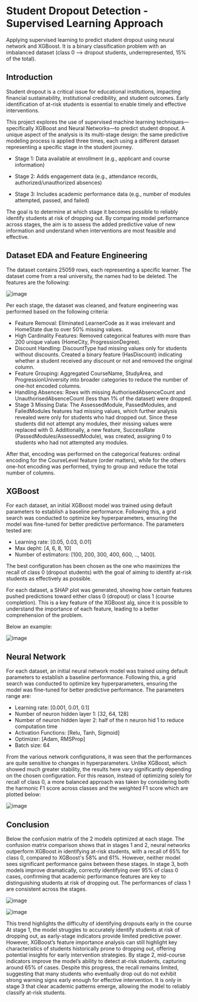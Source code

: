 # Student Dropout Detection - Supervised Learning Approach
Applying supervised learning to predict student dropout using neural network and XGBoost. It is a binary classification problem with an imbalanced dataset (class 0 --> dropout students, underrepresented, 15% of the total).

## Introduction

Student dropout is a critical issue for educational institutions, impacting financial sustainability, institutional credibility, and student outcomes. Early identification of at-risk students is essential to enable timely and effective interventions.

This project explores the use of supervised machine learning techniques—specifically XGBoost and Neural Networks—to predict student dropout. A unique aspect of the analysis is its multi-stage design: the same predictive modeling process is applied three times, each using a different dataset representing a specific stage in the student journey.

- Stage 1: Data available at enrollment (e.g., applicant and course information)

- Stage 2: Adds engagement data (e.g., attendance records, authorized/unauthorized absences)

- Stage 3: Includes academic performance data (e.g., number of modules attempted, passed, and failed)

The goal is to determine at which stage it becomes possible to reliably identify students at risk of dropping out. By comparing model performance across stages, the aim is to assess the added predictive value of new information and understand when interventions are most feasible and effective.

## Dataset EDA and Feature Engineering

The dataset contains 25059 rows, each representing a specific learner. The dataset come from a real university, the names had to be deleted. The features are the following:

![image](https://github.com/user-attachments/assets/a3e11a6d-7df0-43ca-b01c-1a98511f783e)

Per each stage, the dataset was cleaned, and feature engineering was performed based on the following criteria:
- Feature Removal: Eliminated LearnerCode as it was irrelevant and HomeState due to over 50% missing values.
- High Cardinality Features: Removed categorical features with more than 200 unique values (HomeCity, ProgressionDegree).
- Discount Handling: DiscountType had missing values only for students without discounts. Created a binary feature (HasDiscount) indicating whether a student received any discount or not and removed the original column.
- Feature Grouping: Aggregated CourseName, StudyArea, and ProgressionUniversity into broader categories to reduce the number of one-hot encoded columns.
- Handling Absences: Rows with missing AuthorisedAbsenceCount and UnauthorisedAbsenceCount (less than 1% of the dataset) were dropped.
- Stage 3 Missing Data: The AssessedModule, PassedModules, and FailedModules features had missing values, which further analysis revealed were only for students who had dropped out. Since these students did not attempt any modules, their missing values were replaced with 0. Additionally, a new feature, SuccessRate (PassedModules/AssessedModule), was created, assigning 0 to students who had not attempted any modules.

After that, encoding was performed on the categorical features: ordinal encoding for the CourseLevel feature (order matters), while for the others one-hot encoding was performed, trying to group and reduce the total number of columns.

## XGBoost

For each dataset, an initial XGBoost model was trained using default parameters to establish a baseline performance. Following this, a grid search was conducted to optimize key hyperparameters, ensuring the model was fine-tuned for better predictive performance. The parameters tested are:
- Learning rate: [0.05, 0.03, 0.01]
- Max depht: [4, 6, 8, 10]
- Number of estimators: [100, 200, 300, 400, 600, .., 1400].

The best configuration has been chosen as the one who maximizes the recall of class 0 (dropout students) with the goal of aiming to identify at-risk students as effectively as possible.

For each dataset, a SHAP plot was generated, showing how certain features pushed predictions toward either class 0 (dropout) or class 1 (course completion). This is a key feature of the XGBoost alg, since it is possible to understand the importance of each feature, leading to a better comprehension of the problem.

Below an example:

![image](https://github.com/user-attachments/assets/41b126d4-41b5-4728-a9d7-593bee904426)

## Neural Network

For each dataset, an initial neural network model was trained using default parameters to establish a baseline performance. Following this, a grid search was conducted to optimize key hyperparameters, ensuring the model was fine-tuned for better predictive performance. The parameters range are:
- Learning rate: [0.001, 0.01, 0.1]
- Number of neuron hidden layer 1: [32, 64, 128]
- Number of neuron hidden layer 2: half of the n neuron hid 1 to reduce computation time
- Activation Functions: [Relu, Tanh, Sigmoid]
- Optimizer: [Adam, RMSProp]
- Batch size: 64

From the various network configurations, it was seen that the performances are quite sensitive to changes in hyperparameters. Unlike XGBoost, which showed much greater stability, the results here vary significantly depending on the chosen configuration. For this reason, instead of optimizing solely for recall of class 0, a more balanced approach was taken by considering both the harmonic F1 score across classes and the weighted F1 score which are plotted below:

![image](https://github.com/user-attachments/assets/dcccc86a-8016-4cf1-99c5-5ae5485acdbe)


## Conclusion

Below the confusion matrix of the 2 models optimized at each stage. The confusion matrix comparison shows that in stages 1 and 2, neural networks outperform XGBoost in identifying at-risk students, with a recall of 65% for class 0, compared to XGBoost's 58% and 61%. However, neither model sees significant performance gains between these stages. In stage 3, both models improve dramatically, correctly identifying over 95% of class 0 cases, confirming that academic performance features are key to distinguishing students at risk of dropping out. The performances of class 1 are consistent across the stages.

![image](https://github.com/user-attachments/assets/43b8833d-a372-4f06-9bec-59ce3d08de44)

![image](https://github.com/user-attachments/assets/7b2ffb1e-d8f0-43a7-9bbd-63e27993f5d3)

This trend highlights the difficulty of identifying dropouts early in the course At stage 1, the model struggles to accurately identify students at risk of dropping out, as early-stage indicators provide limited predictive power. However, XGBoost’s feature importance analysis can still highlight key characteristics of students historically prone to dropping out, offering potential insights for early intervention strategies. By stage 2, mid-course indicators improve the model’s ability to detect at-risk students, capturing around 65% of cases. Despite this progress, the recall remains limited, suggesting that many students who eventually drop out do not exhibit strong warning signs early enough for effective intervention. It is only in stage 3 that clear academic patterns emerge, allowing the model to reliably classify at-risk students.







